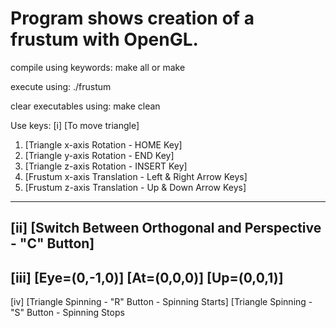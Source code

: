 # Program shows creation of a frustum with OpenGL.

compile using keywords:
make all or make

execute using:
./frustum

clear executables using:
make clean

Use keys:
[i] [To move triangle]
1) [Triangle x-axis Rotation - HOME Key]
2) [Triangle y-axis Rotation - END Key]
3) [Triangle z-axis Rotation - INSERT Key]
4) [Frustum x-axis Translation - Left & Right Arrow Keys]
5) [Frustum z-axis Translation - Up & Down Arrow Keys]
--------------
[ii] [Switch Between Orthogonal and Perspective - "C" Button]
--------------
[iii] [Eye=(0,-1,0)] [At=(0,0,0)] [Up=(0,0,1)]
--------------
[iv] [Triangle Spinning - "R" Button - Spinning Starts]
     [Triangle Spinning - "S" Button - Spinning Stops

